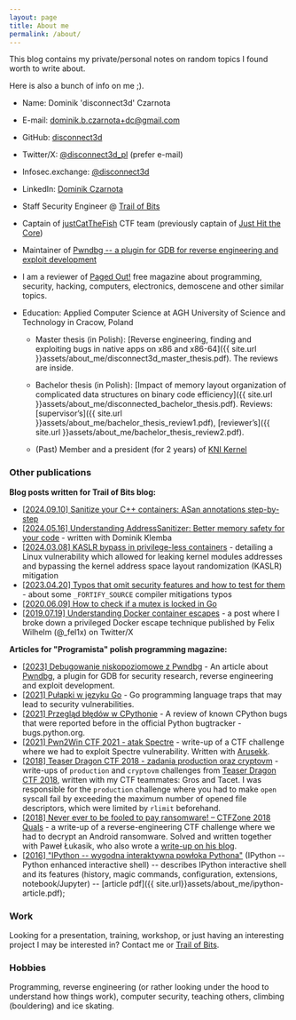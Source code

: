```yaml
---
layout: page
title: About me
permalink: /about/
---
```


This blog contains my private/personal notes on random topics I found worth to write about.

Here is also a bunch of info on me ;).

* Name: Dominik 'disconnect3d' Czarnota
 
* E-mail: [dominik.b.czarnota+dc@gmail.com](mailto:dominik.b.czarnota+dc@gmail.com)

* GitHub: [disconnect3d](https://github.com/disconnect3d)
 
* Twitter/X: [@disconnect3d_pl](https://twitter.com/disconnect3d_pl) (prefer e-mail)

* Infosec.exchange: [@disconnect3d](https://infosec.exchange/@disconnect3d)
 
* LinkedIn: [Dominik Czarnota](https://www.linkedin.com/in/dominik-czarnota-55b2a78a/)

* Staff Security Engineer @ [Trail of Bits](https://www.trailofbits.com/)

* Captain of [justCatTheFish](https://ctftime.org/team/33893) CTF team (previously captain of [Just Hit the Core](https://ctftime.org/team/13830))

* Maintainer of [Pwndbg -- a plugin for GDB for reverse engineering and exploit development](https://github.com/pwndbg/pwndbg)

* I am a reviewer of [Paged Out!](https://pagedout.institute/) free magazine about programming, security, hacking, computers, electronics, demoscene and other similar topics.

* Education: Applied Computer Science at AGH University of Science and Technology in Cracow, Poland

  * Master thesis (in Polish): [Reverse engineering, finding and exploiting bugs in native apps on x86 and x86-64]({{ site.url }}assets/about_me/disconnect3d_master_thesis.pdf). The reviews are inside.

  * Bachelor thesis (in Polish): [Impact of memory layout organization of complicated data structures on binary code efficiency]({{ site.url }}assets/about_me/disconnected_bachelor_thesis.pdf). Reviews: [supervisor’s]({{ site.url }}assets/about_me/bachelor_thesis_review1.pdf), [reviewer’s]({{ site.url }}assets/about_me/bachelor_thesis_review2.pdf).

  * (Past) Member and a president (for 2 years) of [KNI Kernel](http://kernel.fis.agh.edu.pl/)

### Other publications

**Blog posts written for Trail of Bits blog:**
* [[2024.09.10] Sanitize your C++ containers: ASan annotations step-by-step](https://blog.trailofbits.com/2024/09/10/sanitize-your-c-containers-asan-annotations-step-by-step/)
* [[2024.05.16] Understanding AddressSanitizer: Better memory safety for your code](https://blog.trailofbits.com/2024/05/16/understanding-addresssanitizer-better-memory-safety-for-your-code/) - written with Dominik Klemba
* [[2024.03.08] KASLR bypass in privilege-less containers](https://blog.trailofbits.com/2024/03/08/out-of-the-kernel-into-the-tokens/#:~:text=of%20expected%20algorithms.-,KASLR%20bypass%20in%20privilege%2Dless%20containers,-Next%20is%20a) - detailing a Linux  vulnerability which allowed for leaking kernel modules addresses and bypassing the kernel address space layout randomization (KASLR) mitigation
* [[2023.04.20] Typos that omit security features and how to test for them](https://blog.trailofbits.com/2023/04/20/typos-that-omit-security-features-and-how-to-test-for-them/) - about some `_FORTIFY_SOURCE` compiler mitigations typos
* [[2020.06.09] How to check if a mutex is locked in Go](https://blog.trailofbits.com/2020/06/09/how-to-check-if-a-mutex-is-locked-in-go/)
* [[2019.07.19] Understanding Docker container escapes](https://blog.trailofbits.com/2019/07/19/understanding-docker-container-escapes/) - a post where I broke down a privileged Docker escape technique published by Felix Wilhelm (@_fel1x) on Twitter/X

**Articles for "Programista" polish programming magazine:**
 * [[2023] Debugowanie niskopoziomowe z Pwndbg](https://programistamag.pl/programista-42023-109-wrzesienpazdziernik-2023-debugowanie-niskopoziomowe-z-pwndbg/) - An article about [Pwndbg](https://github.com/pwndbg/pwndbg), a plugin for GDB for security research, reverse engineering and exploit development.
 * [[2021] Pułapki w języku Go]([https://szukaj.programistamag.pl/uuid/34796811fe73d50f4615a76ba993dba1c1ae383b](https://programistamag.pl/pulapki-w-jezyku-go/)) - Go programming language traps that may lead to security vulnerabilities.
 * [[2021] Przegląd błędów w CPythonie]([https://szukaj.programistamag.pl/uuid/8202ea027c6b7810f4b62ec56f088cb478a53e9f](https://programistamag.pl/programista-4-2021-98/#:~:text=Przegl%C4%85d%20b%C5%82%C4%99d%C3%B3w%20w%20CPythonie)) - A review of known CPython bugs that were reported before in the official Python bugtracker - bugs.python.org.
 * [[2021] Pwn2Win CTF 2021 - atak Spectre](https://programistamag.pl/programista-3-2021-97/#:~:text=Pwn2Win%20CTF%202021%20%E2%80%93%20atak%20Spectre) - write-up of a CTF challenge where we had to exploit Spectre vulnerability. Written with [Arusekk](https://github.com/Arusekk).
 * [[2018] Teaser Dragon CTF 2018 - zadania production oraz cryptovm](https://programistamag.pl/programista-8-2018-75/) - write-ups of `production` and `cryptovm` challenges from [Teaser Dragon CTF 2018](https://ctftime.org/event/648), written with my CTF teammates: Gros and Tacet. I was responsible for the `production` challenge where you had to make `open` syscall fail by exceeding the maximum number of opened file descriptors, which were limited by `rlimit` beforehand.
 * [[2018] Never ever to be fooled to pay ransomware! – CTFZone 2018 Quals](https://programistamag.pl/programista-7-2018-74/) - a write-up of a reverse-engineering CTF challenge where we had to decrypt an Android ransomware. Solved and written together with Paweł Łukasik, who also wrote a [write-up on his blog](https://ctfs.ghost.io/never-ever-be-fooled-to-pay-ransomware-ctfzone2018/).
 * [[2016] "IPython -- wygodna interaktywna powłoka Pythona"](https://programistamag.pl/ipython-wygodna-interaktywna-powloka-pythona/) (IPython -- Python enhanced interactive shell) -- describes IPython interactive shell and its features (history, magic commands, configuration, extensions, notebook/Jupyter) -- [article pdf]({{ site.url}}assets/about_me/ipython-article.pdf);

### Work

Looking for a presentation, training, workshop, or just having an interesting project I may be interested in? Contact me or [Trail of Bits](https://www.trailofbits.com/contact/).


### Hobbies

Programming, reverse engineering (or rather looking under the hood to understand how things work), computer security, teaching others, climbing (bouldering) and ice skating.

